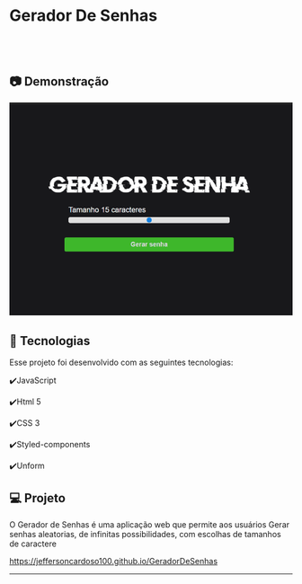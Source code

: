 # Gerador De Senhas<h1 align="center">
   
</h1>
<br>

## :camera: Demonstração

  ![Gerador de senhas](https://github.com/jeffersoncardoso100/GeradorDeSenhas/blob/master/assets/Gerador%20de%20senhas.gif)


## :rocket: Tecnologias

Esse projeto foi desenvolvido com as seguintes tecnologias:



✔️JavaScript

✔️Html 5

✔️CSS 3

✔️Styled-components

✔️Unform



## 💻 Projeto

O Gerador de Senhas é uma aplicação web que permite aos usuários Gerar senhas aleatorias, de infinitas possibilidades, com escolhas de tamanhos de caractere

https://jeffersoncardoso100.github.io/GeradorDeSenhas

---
